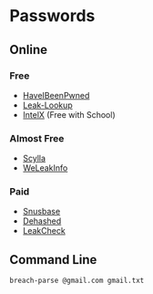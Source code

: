 # Passwords

## Online 
### Free
- [HaveIBeenPwned](https://haveibeenpwned.com)
- [Leak-Lookup](https://leak-lookup.com)
- [IntelX](https://intelx.io) (Free with School)
### Almost Free
- [Scylla](https://scylla.so)
- [WeLeakInfo](https://weleakinfo.to/)
### Paid
- [Snusbase](https://snusbase.com)
- [Dehashed](https://dehashed.com)
- [LeakCheck](https://leakcheck.net)

## Command Line
```sh
breach-parse @gmail.com gmail.txt
```